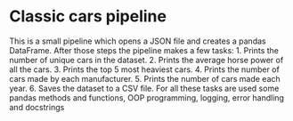 # Classic cars pipeline

This is a small pipeline which opens a JSON file and creates a pandas DataFrame.
    After those steps the pipeline makes a few tasks:
    1. Prints the number of unique cars in the dataset.
    2. Prints the average horse power of all the cars.
    3. Prints the top 5 most heaviest cars.
    4. Prints the number of cars made by each manufacturer.
    5. Prints the number of cars made each year.
    6. Saves the dataset to a CSV file.
    For all these tasks are used some pandas methods and functions, OOP programming, logging, error handling and docstrings